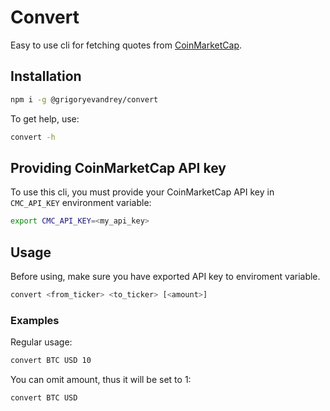 # Convert

Easy to use cli for fetching quotes from [CoinMarketCap](https://coinmarketcap.com/).

## Installation

```Bash
npm i -g @grigoryevandrey/convert
```

To get help, use:

```Bash
convert -h
```

## Providing CoinMarketCap API key

To use this cli, you must provide your CoinMarketCap API key in `CMC_API_KEY` environment variable:

```Bash
export CMC_API_KEY=<my_api_key>
```

## Usage

Before using, make sure you have exported API key to enviroment variable.

```Bash
convert <from_ticker> <to_ticker> [<amount>]
```

### Examples

Regular usage:

```Bash
convert BTC USD 10
```

You can omit amount, thus it will be set to 1:

```Bash
convert BTC USD
```
